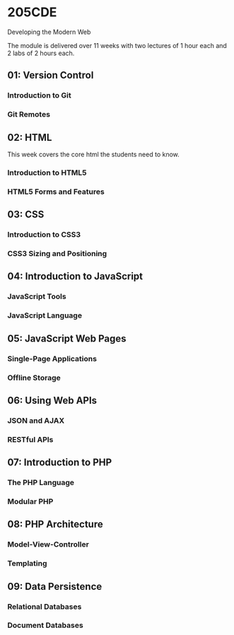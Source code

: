 # 205CDE
Developing the Modern Web

The module is delivered over 11 weeks with two lectures of 1 hour each and 2 labs of 2 hours each.

## 01: Version Control

### Introduction to Git

### Git Remotes

## 02: HTML
This week covers the core html the students need to know.

### Introduction to HTML5

### HTML5 Forms and Features

## 03: CSS

### Introduction to CSS3

### CSS3 Sizing and Positioning

## 04: Introduction to JavaScript

### JavaScript Tools

### JavaScript Language

## 05: JavaScript Web Pages

### Single-Page Applications

### Offline Storage

## 06: Using Web APIs

### JSON and AJAX

### RESTful APIs

## 07: Introduction to PHP

### The PHP Language

### Modular PHP

## 08: PHP Architecture

### Model-View-Controller

### Templating

## 09: Data Persistence

### Relational Databases

### Document Databases
